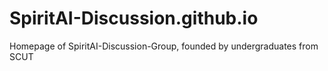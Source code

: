 # SpiritAI-Discussion.github.io
Homepage of SpiritAI-Discussion-Group, founded by undergraduates from SCUT

